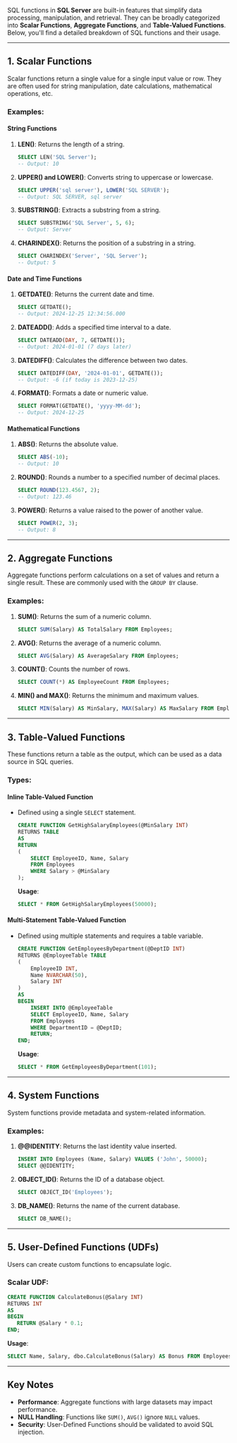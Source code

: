 SQL functions in **SQL Server** are built-in features that simplify data processing, manipulation, and retrieval. They can be broadly categorized into **Scalar Functions**, **Aggregate Functions**, and **Table-Valued Functions**. Below, you'll find a detailed breakdown of SQL functions and their usage.

---

## **1. Scalar Functions**
Scalar functions return a single value for a single input value or row. They are often used for string manipulation, date calculations, mathematical operations, etc.

### Examples:
#### **String Functions**
1. **LEN()**: Returns the length of a string.
   ```sql
   SELECT LEN('SQL Server');
   -- Output: 10
   ```

2. **UPPER() and LOWER()**: Converts string to uppercase or lowercase.
   ```sql
   SELECT UPPER('sql server'), LOWER('SQL SERVER');
   -- Output: SQL SERVER, sql server
   ```

3. **SUBSTRING()**: Extracts a substring from a string.
   ```sql
   SELECT SUBSTRING('SQL Server', 5, 6);
   -- Output: Server
   ```

4. **CHARINDEX()**: Returns the position of a substring in a string.
   ```sql
   SELECT CHARINDEX('Server', 'SQL Server');
   -- Output: 5
   ```

#### **Date and Time Functions**
1. **GETDATE()**: Returns the current date and time.
   ```sql
   SELECT GETDATE();
   -- Output: 2024-12-25 12:34:56.000
   ```

2. **DATEADD()**: Adds a specified time interval to a date.
   ```sql
   SELECT DATEADD(DAY, 7, GETDATE());
   -- Output: 2024-01-01 (7 days later)
   ```

3. **DATEDIFF()**: Calculates the difference between two dates.
   ```sql
   SELECT DATEDIFF(DAY, '2024-01-01', GETDATE());
   -- Output: -6 (if today is 2023-12-25)
   ```

4. **FORMAT()**: Formats a date or numeric value.
   ```sql
   SELECT FORMAT(GETDATE(), 'yyyy-MM-dd');
   -- Output: 2024-12-25
   ```

#### **Mathematical Functions**
1. **ABS()**: Returns the absolute value.
   ```sql
   SELECT ABS(-10);
   -- Output: 10
   ```

2. **ROUND()**: Rounds a number to a specified number of decimal places.
   ```sql
   SELECT ROUND(123.4567, 2);
   -- Output: 123.46
   ```

3. **POWER()**: Returns a value raised to the power of another value.
   ```sql
   SELECT POWER(2, 3);
   -- Output: 8
   ```

---

## **2. Aggregate Functions**
Aggregate functions perform calculations on a set of values and return a single result. These are commonly used with the `GROUP BY` clause.

### Examples:
1. **SUM()**: Returns the sum of a numeric column.
   ```sql
   SELECT SUM(Salary) AS TotalSalary FROM Employees;
   ```

2. **AVG()**: Returns the average of a numeric column.
   ```sql
   SELECT AVG(Salary) AS AverageSalary FROM Employees;
   ```

3. **COUNT()**: Counts the number of rows.
   ```sql
   SELECT COUNT(*) AS EmployeeCount FROM Employees;
   ```

4. **MIN() and MAX()**: Returns the minimum and maximum values.
   ```sql
   SELECT MIN(Salary) AS MinSalary, MAX(Salary) AS MaxSalary FROM Employees;
   ```

---

## **3. Table-Valued Functions**
These functions return a table as the output, which can be used as a data source in SQL queries.

### Types:
#### **Inline Table-Valued Function**
- Defined using a single `SELECT` statement.
   ```sql
   CREATE FUNCTION GetHighSalaryEmployees(@MinSalary INT)
   RETURNS TABLE
   AS
   RETURN
   (
       SELECT EmployeeID, Name, Salary
       FROM Employees
       WHERE Salary > @MinSalary
   );
   ```

   **Usage**:
   ```sql
   SELECT * FROM GetHighSalaryEmployees(50000);
   ```

#### **Multi-Statement Table-Valued Function**
- Defined using multiple statements and requires a table variable.
   ```sql
   CREATE FUNCTION GetEmployeesByDepartment(@DeptID INT)
   RETURNS @EmployeeTable TABLE
   (
       EmployeeID INT,
       Name NVARCHAR(50),
       Salary INT
   )
   AS
   BEGIN
       INSERT INTO @EmployeeTable
       SELECT EmployeeID, Name, Salary
       FROM Employees
       WHERE DepartmentID = @DeptID;
       RETURN;
   END;
   ```

   **Usage**:
   ```sql
   SELECT * FROM GetEmployeesByDepartment(101);
   ```

---

## **4. System Functions**
System functions provide metadata and system-related information.

### Examples:
1. **@@IDENTITY**: Returns the last identity value inserted.
   ```sql
   INSERT INTO Employees (Name, Salary) VALUES ('John', 50000);
   SELECT @@IDENTITY;
   ```

2. **OBJECT_ID()**: Returns the ID of a database object.
   ```sql
   SELECT OBJECT_ID('Employees');
   ```

3. **DB_NAME()**: Returns the name of the current database.
   ```sql
   SELECT DB_NAME();
   ```

---

## **5. User-Defined Functions (UDFs)**
Users can create custom functions to encapsulate logic.

### Scalar UDF:
```sql
CREATE FUNCTION CalculateBonus(@Salary INT)
RETURNS INT
AS
BEGIN
   RETURN @Salary * 0.1;
END;
```

**Usage**:
```sql
SELECT Name, Salary, dbo.CalculateBonus(Salary) AS Bonus FROM Employees;
```

---

## Key Notes
- **Performance**: Aggregate functions with large datasets may impact performance.
- **NULL Handling**: Functions like `SUM()`, `AVG()` ignore `NULL` values.
- **Security**: User-Defined Functions should be validated to avoid SQL injection.
